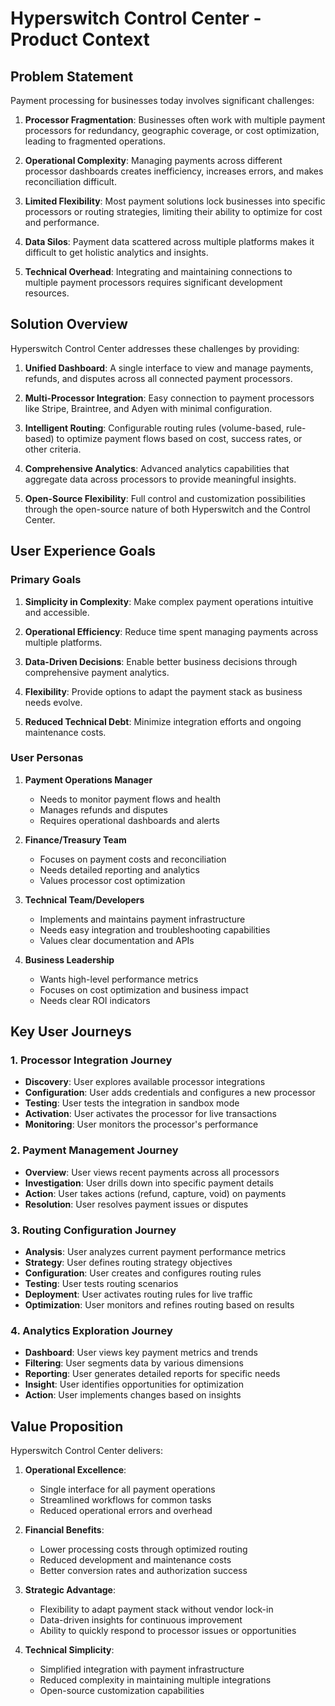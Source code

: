 # Hyperswitch Control Center - Product Context

## Problem Statement

Payment processing for businesses today involves significant challenges:

1. **Processor Fragmentation**: Businesses often work with multiple payment processors for redundancy, geographic coverage, or cost optimization, leading to fragmented operations.

2. **Operational Complexity**: Managing payments across different processor dashboards creates inefficiency, increases errors, and makes reconciliation difficult.

3. **Limited Flexibility**: Most payment solutions lock businesses into specific processors or routing strategies, limiting their ability to optimize for cost and performance.

4. **Data Silos**: Payment data scattered across multiple platforms makes it difficult to get holistic analytics and insights.

5. **Technical Overhead**: Integrating and maintaining connections to multiple payment processors requires significant development resources.

## Solution Overview

Hyperswitch Control Center addresses these challenges by providing:

1. **Unified Dashboard**: A single interface to view and manage payments, refunds, and disputes across all connected payment processors.

2. **Multi-Processor Integration**: Easy connection to payment processors like Stripe, Braintree, and Adyen with minimal configuration.

3. **Intelligent Routing**: Configurable routing rules (volume-based, rule-based) to optimize payment flows based on cost, success rates, or other criteria.

4. **Comprehensive Analytics**: Advanced analytics capabilities that aggregate data across processors to provide meaningful insights.

5. **Open-Source Flexibility**: Full control and customization possibilities through the open-source nature of both Hyperswitch and the Control Center.

## User Experience Goals

### Primary Goals

1. **Simplicity in Complexity**: Make complex payment operations intuitive and accessible.
2. **Operational Efficiency**: Reduce time spent managing payments across multiple platforms.

3. **Data-Driven Decisions**: Enable better business decisions through comprehensive payment analytics.

4. **Flexibility**: Provide options to adapt the payment stack as business needs evolve.

5. **Reduced Technical Debt**: Minimize integration efforts and ongoing maintenance costs.

### User Personas

1. **Payment Operations Manager**
   - Needs to monitor payment flows and health
   - Manages refunds and disputes
   - Requires operational dashboards and alerts
2. **Finance/Treasury Team**
   - Focuses on payment costs and reconciliation
   - Needs detailed reporting and analytics
   - Values processor cost optimization
3. **Technical Team/Developers**
   - Implements and maintains payment infrastructure
   - Needs easy integration and troubleshooting capabilities
   - Values clear documentation and APIs

4. **Business Leadership**
   - Wants high-level performance metrics
   - Focuses on cost optimization and business impact
   - Needs clear ROI indicators

## Key User Journeys

### 1. Processor Integration Journey

- **Discovery**: User explores available processor integrations
- **Configuration**: User adds credentials and configures a new processor
- **Testing**: User tests the integration in sandbox mode
- **Activation**: User activates the processor for live transactions
- **Monitoring**: User monitors the processor's performance

### 2. Payment Management Journey

- **Overview**: User views recent payments across all processors
- **Investigation**: User drills down into specific payment details
- **Action**: User takes actions (refund, capture, void) on payments
- **Resolution**: User resolves payment issues or disputes

### 3. Routing Configuration Journey

- **Analysis**: User analyzes current payment performance metrics
- **Strategy**: User defines routing strategy objectives
- **Configuration**: User creates and configures routing rules
- **Testing**: User tests routing scenarios
- **Deployment**: User activates routing rules for live traffic
- **Optimization**: User monitors and refines routing based on results

### 4. Analytics Exploration Journey

- **Dashboard**: User views key payment metrics and trends
- **Filtering**: User segments data by various dimensions
- **Reporting**: User generates detailed reports for specific needs
- **Insight**: User identifies opportunities for optimization
- **Action**: User implements changes based on insights

## Value Proposition

Hyperswitch Control Center delivers:

1. **Operational Excellence**:
   - Single interface for all payment operations
   - Streamlined workflows for common tasks
   - Reduced operational errors and overhead

2. **Financial Benefits**:
   - Lower processing costs through optimized routing
   - Reduced development and maintenance costs
   - Better conversion rates and authorization success

3. **Strategic Advantage**:
   - Flexibility to adapt payment stack without vendor lock-in
   - Data-driven insights for continuous improvement
   - Ability to quickly respond to processor issues or opportunities

4. **Technical Simplicity**:
   - Simplified integration with payment infrastructure
   - Reduced complexity in maintaining multiple integrations
   - Open-source customization capabilities